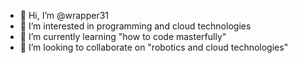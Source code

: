 - 👋 Hi, I’m @wrapper31
- 👀 I’m interested in programming and cloud technologies
- 🌱 I’m currently learning "how to code masterfully"
- 💞️ I’m looking to collaborate on "robotics and cloud technologies"

<!---
wrapper31/wrapper31 is a ✨ special ✨ repository because its `README.md` (this file) appears on your GitHub profile.
You can click the Preview link to take a look at your changes.
--->
